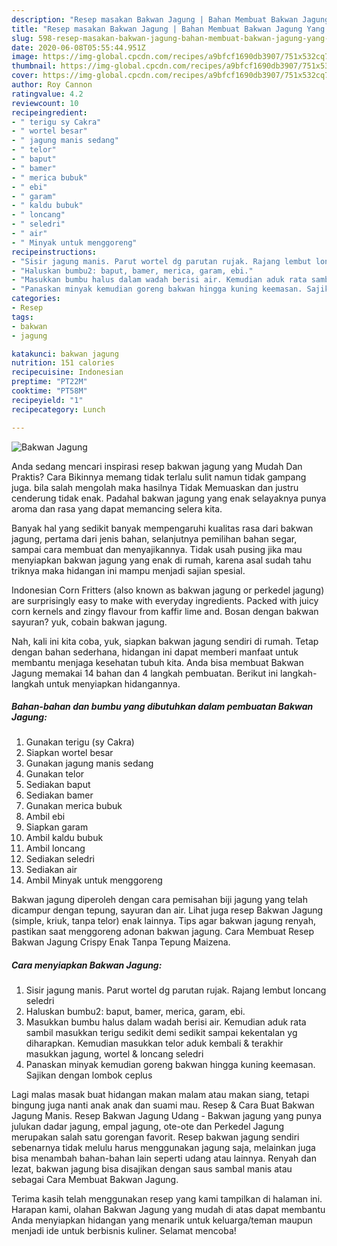 ```yaml
---
description: "Resep masakan Bakwan Jagung | Bahan Membuat Bakwan Jagung Yang Sedap"
title: "Resep masakan Bakwan Jagung | Bahan Membuat Bakwan Jagung Yang Sedap"
slug: 598-resep-masakan-bakwan-jagung-bahan-membuat-bakwan-jagung-yang-sedap
date: 2020-06-08T05:55:44.951Z
image: https://img-global.cpcdn.com/recipes/a9bfcf1690db3907/751x532cq70/bakwan-jagung-foto-resep-utama.jpg
thumbnail: https://img-global.cpcdn.com/recipes/a9bfcf1690db3907/751x532cq70/bakwan-jagung-foto-resep-utama.jpg
cover: https://img-global.cpcdn.com/recipes/a9bfcf1690db3907/751x532cq70/bakwan-jagung-foto-resep-utama.jpg
author: Roy Cannon
ratingvalue: 4.2
reviewcount: 10
recipeingredient:
- " terigu sy Cakra"
- " wortel besar"
- " jagung manis sedang"
- " telor"
- " baput"
- " bamer"
- " merica bubuk"
- " ebi"
- " garam"
- " kaldu bubuk"
- " loncang"
- " seledri"
- " air"
- " Minyak untuk menggoreng"
recipeinstructions:
- "Sisir jagung manis. Parut wortel dg parutan rujak. Rajang lembut loncang seledri"
- "Haluskan bumbu2: baput, bamer, merica, garam, ebi."
- "Masukkan bumbu halus dalam wadah berisi air. Kemudian aduk rata sambil masukkan terigu sedikit demi sedikit sampai kekentalan yg diharapkan. Kemudian masukkan telor aduk kembali &amp; terakhir masukkan jagung, wortel &amp; loncang seledri"
- "Panaskan minyak kemudian goreng bakwan hingga kuning keemasan. Sajikan dengan lombok ceplus"
categories:
- Resep
tags:
- bakwan
- jagung

katakunci: bakwan jagung 
nutrition: 151 calories
recipecuisine: Indonesian
preptime: "PT22M"
cooktime: "PT58M"
recipeyield: "1"
recipecategory: Lunch

---
```



![Bakwan Jagung](https://img-global.cpcdn.com/recipes/a9bfcf1690db3907/751x532cq70/bakwan-jagung-foto-resep-utama.jpg)

Anda sedang mencari inspirasi resep bakwan jagung yang Mudah Dan Praktis? Cara Bikinnya memang tidak terlalu sulit namun tidak gampang juga. bila salah mengolah maka hasilnya Tidak Memuaskan dan justru cenderung tidak enak. Padahal bakwan jagung yang enak selayaknya punya aroma dan rasa yang dapat memancing selera kita.

Banyak hal yang sedikit banyak mempengaruhi kualitas rasa dari bakwan jagung, pertama dari jenis bahan, selanjutnya pemilihan bahan segar, sampai cara membuat dan menyajikannya. Tidak usah pusing jika mau menyiapkan bakwan jagung yang enak di rumah, karena asal sudah tahu triknya maka hidangan ini mampu menjadi sajian spesial.

Indonesian Corn Fritters (also known as bakwan jagung or perkedel jagung) are surprisingly easy to make with everyday ingredients. Packed with juicy corn kernels and zingy flavour from kaffir lime and. Bosan dengan bakwan sayuran? yuk, cobain bakwan jagung.


Nah, kali ini kita coba, yuk, siapkan bakwan jagung sendiri di rumah. Tetap dengan bahan sederhana, hidangan ini dapat memberi manfaat untuk membantu menjaga kesehatan tubuh kita. Anda bisa membuat Bakwan Jagung memakai 14 bahan dan 4 langkah pembuatan. Berikut ini langkah-langkah untuk menyiapkan hidangannya.

<!--inarticleads1-->

##### Bahan-bahan dan bumbu yang dibutuhkan dalam pembuatan Bakwan Jagung:

1. Gunakan  terigu (sy Cakra)
1. Siapkan  wortel besar
1. Gunakan  jagung manis sedang
1. Gunakan  telor
1. Sediakan  baput
1. Sediakan  bamer
1. Gunakan  merica bubuk
1. Ambil  ebi
1. Siapkan  garam
1. Ambil  kaldu bubuk
1. Ambil  loncang
1. Sediakan  seledri
1. Sediakan  air
1. Ambil  Minyak untuk menggoreng


Bakwan jagung diperoleh dengan cara pemisahan biji jagung yang telah dicampur dengan tepung, sayuran dan air. Lihat juga resep Bakwan Jagung (simple, kriuk, tanpa telor) enak lainnya. Tips agar bakwan jagung renyah, pastikan saat menggoreng adonan bakwan jagung. Cara Membuat Resep Bakwan Jagung Crispy Enak Tanpa Tepung Maizena. 

<!--inarticleads2-->

##### Cara menyiapkan Bakwan Jagung:

1. Sisir jagung manis. Parut wortel dg parutan rujak. Rajang lembut loncang seledri
1. Haluskan bumbu2: baput, bamer, merica, garam, ebi.
1. Masukkan bumbu halus dalam wadah berisi air. Kemudian aduk rata sambil masukkan terigu sedikit demi sedikit sampai kekentalan yg diharapkan. Kemudian masukkan telor aduk kembali &amp; terakhir masukkan jagung, wortel &amp; loncang seledri
1. Panaskan minyak kemudian goreng bakwan hingga kuning keemasan. Sajikan dengan lombok ceplus


Lagi malas masak buat hidangan makan malam atau makan siang, tetapi bingung juga nanti anak anak dan suami mau. Resep &amp; Cara Buat Bakwan Jagung Manis. Resep Bakwan Jagung Udang - Bakwan jagung yang punya julukan dadar jagung, empal jagung, ote-ote dan Perkedel Jagung merupakan salah satu gorengan favorit. Resep bakwan jagung sendiri sebenarnya tidak melulu harus menggunakan jagung saja, melainkan juga bisa menambah bahan-bahan lain seperti udang atau lainnya. Renyah dan lezat, bakwan jagung bisa disajikan dengan saus sambal manis atau sebagai Cara Membuat Bakwan Jagung. 

Terima kasih telah menggunakan resep yang kami tampilkan di halaman ini. Harapan kami, olahan Bakwan Jagung yang mudah di atas dapat membantu Anda menyiapkan hidangan yang menarik untuk keluarga/teman maupun menjadi ide untuk berbisnis kuliner. Selamat mencoba!
